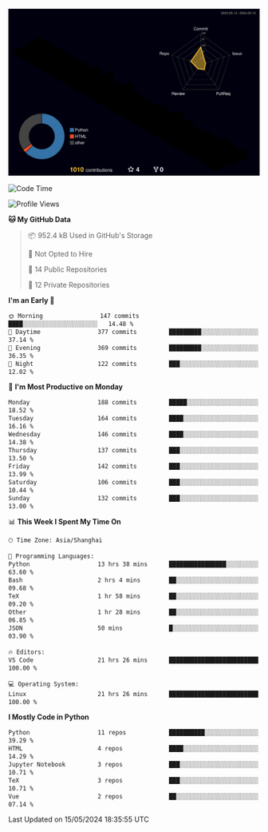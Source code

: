 <!--![](https://raw.githubusercontent.com/BorisYang326/BorisYang326/output/github-contribution-grid-snake-dark.svg) -->
![](./profile-3d-contrib/profile-night-rainbow.svg)
<!--START_SECTION:waka-->
![Code Time](http://img.shields.io/badge/Code%20Time-194%20hrs%2012%20mins-blue)

![Profile Views](http://img.shields.io/badge/Profile%20Views-0-blue)

**🐱 My GitHub Data** 

> 📦 952.4 kB Used in GitHub's Storage 
 > 
> 🚫 Not Opted to Hire
 > 
> 📜 14 Public Repositories 
 > 
> 🔑 12 Private Repositories 
 > 
**I'm an Early 🐤** 

```text
🌞 Morning                147 commits         ████░░░░░░░░░░░░░░░░░░░░░   14.48 % 
🌆 Daytime                377 commits         █████████░░░░░░░░░░░░░░░░   37.14 % 
🌃 Evening                369 commits         █████████░░░░░░░░░░░░░░░░   36.35 % 
🌙 Night                  122 commits         ███░░░░░░░░░░░░░░░░░░░░░░   12.02 % 
```
📅 **I'm Most Productive on Monday** 

```text
Monday                   188 commits         █████░░░░░░░░░░░░░░░░░░░░   18.52 % 
Tuesday                  164 commits         ████░░░░░░░░░░░░░░░░░░░░░   16.16 % 
Wednesday                146 commits         ████░░░░░░░░░░░░░░░░░░░░░   14.38 % 
Thursday                 137 commits         ███░░░░░░░░░░░░░░░░░░░░░░   13.50 % 
Friday                   142 commits         ███░░░░░░░░░░░░░░░░░░░░░░   13.99 % 
Saturday                 106 commits         ███░░░░░░░░░░░░░░░░░░░░░░   10.44 % 
Sunday                   132 commits         ███░░░░░░░░░░░░░░░░░░░░░░   13.00 % 
```


📊 **This Week I Spent My Time On** 

```text
🕑︎ Time Zone: Asia/Shanghai

💬 Programming Languages: 
Python                   13 hrs 38 mins      ████████████████░░░░░░░░░   63.60 % 
Bash                     2 hrs 4 mins        ██░░░░░░░░░░░░░░░░░░░░░░░   09.68 % 
TeX                      1 hr 58 mins        ██░░░░░░░░░░░░░░░░░░░░░░░   09.20 % 
Other                    1 hr 28 mins        ██░░░░░░░░░░░░░░░░░░░░░░░   06.85 % 
JSON                     50 mins             █░░░░░░░░░░░░░░░░░░░░░░░░   03.90 % 

🔥 Editors: 
VS Code                  21 hrs 26 mins      █████████████████████████   100.00 % 

💻 Operating System: 
Linux                    21 hrs 26 mins      █████████████████████████   100.00 % 
```

**I Mostly Code in Python** 

```text
Python                   11 repos            ██████████░░░░░░░░░░░░░░░   39.29 % 
HTML                     4 repos             ████░░░░░░░░░░░░░░░░░░░░░   14.29 % 
Jupyter Notebook         3 repos             ███░░░░░░░░░░░░░░░░░░░░░░   10.71 % 
TeX                      3 repos             ███░░░░░░░░░░░░░░░░░░░░░░   10.71 % 
Vue                      2 repos             ██░░░░░░░░░░░░░░░░░░░░░░░   07.14 % 
```




 Last Updated on 15/05/2024 18:35:55 UTC
<!--END_SECTION:waka-->
